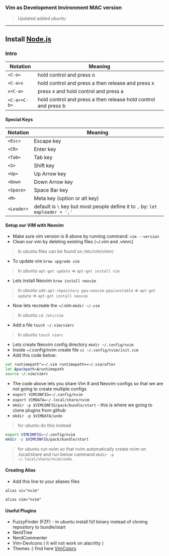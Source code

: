 ### Vim as Development Invironment MAC version

> Updated added ubuntu

---
Install [Node.js](https://nodejs.org/en/download/)
---

### Intro
| Notation |    Meaning   |
|----------|--------------|
| `<C-o>`    | hold control and press o |
| `<C-a>x` | hold control and press a then release and press x |
| `x<C-a>` | press x and hold control and press a |
| `<C-a><C-b>` | hold control and press a then release hold control and press b |

#### Special Keys
| Notation |    Meaning   |
|----------|--------------|
| `<Esc>` | Escape key |
| `<CR>` | Enter key |
| `<Tab>` | Tab key |
| `<S>` | Shift key |
| `<Up>` | Up Arrow key |
| `<Down` | Down Arrow key |
| `<Space>` | Space Bar key |
| `<M>` | Meta key (option or alt key) |
| `<Leader>` | default is `\` key but most people define it to `,` by: `let mapleader = ','` |

#### Setup our VIM with Neovim
- Make sure vim version is 8 above by running command: `vim --version`
- Clean our vim by deleting existing files (~/.vim and .vimrc)
> In ubuntu files can be found on /etc/vim/vimrc
- To update  vim `brew upgrade vim`
> In ubuntu `apt-get update` => `apt-get install vim`
- Lets install Neovim `brew install neovim`
> In ubuntu `add-apt-repository ppa:neovim-ppa/unstable` => `apt-get update` => `apt-get install neovim`
- Now lets recreate the ~/.vim `mkdir ~/.vim`
> In ubuntu `cd /etc/vim`
- Add a file `touch ~/.vim/vimrc`
> In ubuntu `touch vimrc`
- Lets create Neovim config directory `mkdir ~/.config/nvim`
- Inside ~/.config/nvim create file `vi ~/.config/nvim/init.vim`
- Add this code below:
```bash
set runtimepath^=~/.vim runtimepath+=~/.vim/after
let &packpath=&runtimepath
source ~/.vim/vimrc
```
- The code above lets you share Vim 8 and Neovim configs so that we are not going to create multiple configs
- `export VIMCONFIG=~/.config/nvim`
- `export VIMDATA=~/.local/share/nvim`
- `mkdir -p $VIMCONFIG/pack/bundle/start` - this is where we going to clone plugins from github
- `mkdir -p $VIMDATA/undo`

> for ubuntu do this instead
```bash
export VIMCONFIG=~/.config/nvim
mkdir -p $VIMCONFIG/pack/bundle/start
```
> for ubuntu run nvim so that nvim automatically create nvim on .local/share and run below cammand
`mkdir -p ~/.local/share/nvim/undo`

#### Creating Alias
- Add this line to your aliases files

`alias vi="nvim"`

`alias vim="nvim"`

#### Useful Plugins
- FuzzyFinder (FZF) - in ubuntu install fzf binary instead of cloning repository to bundle/start
- NerdTree
- NerdCommenter
- Vim-DevIcons ( it will not work on alacritty )
- Themes :) find here [VimColors](https://vimcolors.com/)
